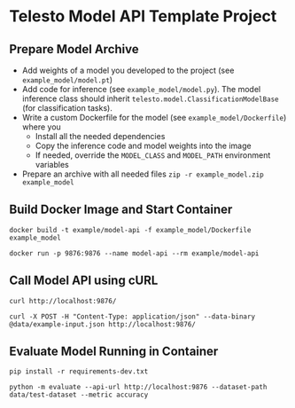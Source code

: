 # Telesto Model API Template Project

## Prepare Model Archive

* Add weights of a model you developed to the project (see `example_model/model.pt`)
* Add code for inference (see `example_model/model.py`). The model inference class should inherit `telesto.model.ClassificationModelBase` (for classification tasks).
* Write a custom Dockerfile for the model (see `example_model/Dockerfile`) where you
    - Install all the needed dependencies
    - Copy the inference code and model weights into the image
    - If needed, override the `MODEL_CLASS` and `MODEL_PATH` environment variables
* Prepare an archive with all needed files `zip -r example_model.zip example_model`

## Build Docker Image and Start Container

```
docker build -t example/model-api -f example_model/Dockerfile example_model

docker run -p 9876:9876 --name model-api --rm example/model-api
```

## Call Model API using cURL

```
curl http://localhost:9876/

curl -X POST -H "Content-Type: application/json" --data-binary @data/example-input.json http://localhost:9876/
```

## Evaluate Model Running in Container

```
pip install -r requirements-dev.txt

python -m evaluate --api-url http://localhost:9876 --dataset-path data/test-dataset --metric accuracy
```
